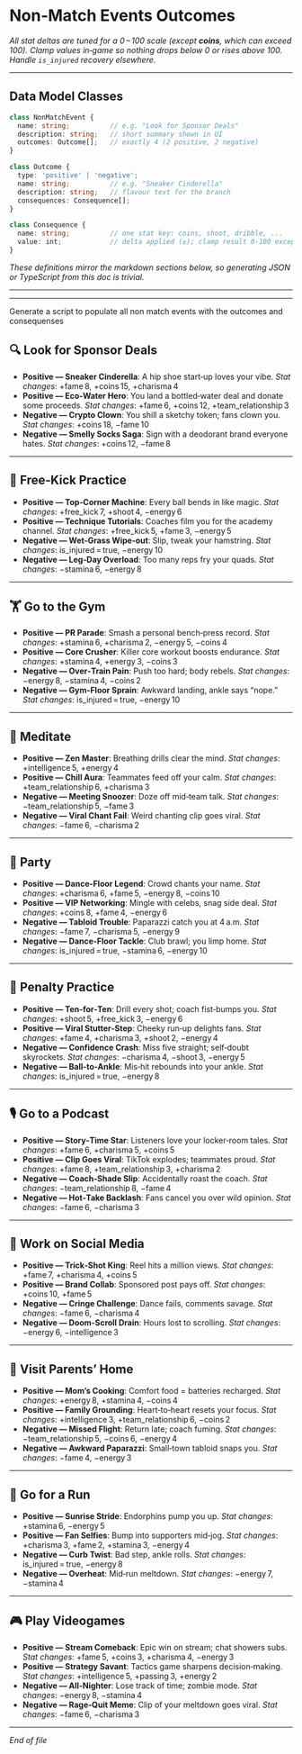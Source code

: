 # Non‑Match Events Outcomes

*All stat deltas are tuned for a 0 – 100 scale (except **coins**, which can exceed 100). Clamp values in‑game so nothing drops below 0 or rises above 100. Handle `is_injured` recovery elsewhere.*

---

## Data Model Classes

```ts
class NonMatchEvent {
  name: string;          // e.g. "Look for Sponsor Deals"
  description: string;   // short summary shown in UI
  outcomes: Outcome[];   // exactly 4 (2 positive, 2 negative)
}

class Outcome {
  type: 'positive' | 'negative';
  name: string;          // e.g. "Sneaker Cinderella"
  description: string;   // flavour text for the branch
  consequences: Consequence[];
}

class Consequence {
  name: string;          // one stat key: coins, shoot, dribble, ...
  value: int;            // delta applied (±); clamp result 0‑100 except coins
}
```

*These definitions mirror the markdown sections below, so generating JSON or TypeScript from this doc is trivial.*

---

---

Generate a script to populate all non match events with the outcomes and consequenses

## 🔍 Look for Sponsor Deals

* **Positive — Sneaker Cinderella**: A hip shoe start‑up loves your vibe.
  *Stat changes*: +fame 8, +coins 15, +charisma 4
* **Positive — Eco‑Water Hero**: You land a bottled‑water deal and donate some proceeds.
  *Stat changes*: +fame 6, +coins 12, +team\_relationship 3
* **Negative — Crypto Clown**: You shill a sketchy token; fans clown you.
  *Stat changes*: +coins 18, −fame 10
* **Negative — Smelly Socks Saga**: Sign with a deodorant brand everyone hates.
  *Stat changes*: +coins 12, −fame 8

---

## 🎯 Free‑Kick Practice

* **Positive — Top‑Corner Machine**: Every ball bends in like magic.
  *Stat changes*: +free\_kick 7, +shoot 4, −energy 6
* **Positive — Technique Tutorials**: Coaches film you for the academy channel.
  *Stat changes*: +free\_kick 5, +fame 3, −energy 5
* **Negative — Wet‑Grass Wipe‑out**: Slip, tweak your hamstring.
  *Stat changes*: is\_injured = true, −energy 10
* **Negative — Leg‑Day Overload**: Too many reps fry your quads.
  *Stat changes*: −stamina 6, −energy 8

---

## 🏋️ Go to the Gym

* **Positive — PR Parade**: Smash a personal bench‑press record.
  *Stat changes*: +stamina 6, +charisma 2, −energy 5, −coins 4
* **Positive — Core Crusher**: Killer core workout boosts endurance.
  *Stat changes*: +stamina 4, +energy 3, −coins 3
* **Negative — Over‑Train Pain**: Push too hard; body rebels.
  *Stat changes*: −energy 8, −stamina 4, −coins 2
* **Negative — Gym‑Floor Sprain**: Awkward landing, ankle says “nope.”
  *Stat changes*: is\_injured = true, −energy 10

---

## 🧘 Meditate

* **Positive — Zen Master**: Breathing drills clear the mind.
  *Stat changes*: +intelligence 5, +energy 4
* **Positive — Chill Aura**: Teammates feed off your calm.
  *Stat changes*: +team\_relationship 6, +charisma 3
* **Negative — Meeting Snoozer**: Doze off mid‑team talk.
  *Stat changes*: −team\_relationship 5, −fame 3
* **Negative — Viral Chant Fail**: Weird chanting clip goes viral.
  *Stat changes*: −fame 6, −charisma 2

---

## 🎉 Party

* **Positive — Dance‑Floor Legend**: Crowd chants your name.
  *Stat changes*: +charisma 6, +fame 5, −energy 8, −coins 10
* **Positive — VIP Networking**: Mingle with celebs, snag side deal.
  *Stat changes*: +coins 8, +fame 4, −energy 6
* **Negative — Tabloid Trouble**: Paparazzi catch you at 4 a.m.
  *Stat changes*: −fame 7, −charisma 5, −energy 9
* **Negative — Dance‑Floor Tackle**: Club brawl; you limp home.
  *Stat changes*: is\_injured = true, −stamina 6, −energy 10

---

## 🥅 Penalty Practice

* **Positive — Ten‑for‑Ten**: Drill every shot; coach fist‑bumps you.
  *Stat changes*: +shoot 5, +free\_kick 3, −energy 6
* **Positive — Viral Stutter‑Step**: Cheeky run‑up delights fans.
  *Stat changes*: +fame 4, +charisma 3, +shoot 2, −energy 4
* **Negative — Confidence Crash**: Miss five straight; self‑doubt skyrockets.
  *Stat changes*: −charisma 4, −shoot 3, −energy 5
* **Negative — Ball‑to‑Ankle**: Mis‑hit rebounds into your ankle.
  *Stat changes*: is\_injured = true, −energy 8

---

## 🎙️ Go to a Podcast

* **Positive — Story‑Time Star**: Listeners love your locker‑room tales.
  *Stat changes*: +fame 6, +charisma 5, +coins 5
* **Positive — Clip Goes Viral**: TikTok explodes; teammates proud.
  *Stat changes*: +fame 8, +team\_relationship 3, +charisma 2
* **Negative — Coach‑Shade Slip**: Accidentally roast the coach.
  *Stat changes*: −team\_relationship 8, −fame 4
* **Negative — Hot‑Take Backlash**: Fans cancel you over wild opinion.
  *Stat changes*: −fame 6, −charisma 3

---

## 📱 Work on Social Media

* **Positive — Trick‑Shot King**: Reel hits a million views.
  *Stat changes*: +fame 7, +charisma 4, +coins 5
* **Positive — Brand Collab**: Sponsored post pays off.
  *Stat changes*: +coins 10, +fame 5
* **Negative — Cringe Challenge**: Dance fails, comments savage.
  *Stat changes*: −fame 6, −charisma 4
* **Negative — Doom‑Scroll Drain**: Hours lost to scrolling.
  *Stat changes*: −energy 6, −intelligence 3

---

## 🏡 Visit Parents’ Home

* **Positive — Mom’s Cooking**: Comfort food = batteries recharged.
  *Stat changes*: +energy 8, +stamina 4, −coins 4
* **Positive — Family Grounding**: Heart‑to‑heart resets your focus.
  *Stat changes*: +intelligence 3, +team\_relationship 6, −coins 2
* **Negative — Missed Flight**: Return late; coach fuming.
  *Stat changes*: −team\_relationship 5, −coins 6, −energy 4
* **Negative — Awkward Paparazzi**: Small‑town tabloid snaps you.
  *Stat changes*: −fame 4, −energy 3

---

## 🏃 Go for a Run

* **Positive — Sunrise Stride**: Endorphins pump you up.
  *Stat changes*: +stamina 6, −energy 5
* **Positive — Fan Selfies**: Bump into supporters mid‑jog.
  *Stat changes*: +charisma 3, +fame 2, +stamina 3, −energy 4
* **Negative — Curb Twist**: Bad step, ankle rolls.
  *Stat changes*: is\_injured = true, −energy 8
* **Negative — Overheat**: Mid‑run meltdown.
  *Stat changes*: −energy 7, −stamina 4

---

## 🎮 Play Videogames

* **Positive — Stream Comeback**: Epic win on stream; chat showers subs.
  *Stat changes*: +fame 5, +coins 3, +charisma 4, −energy 3
* **Positive — Strategy Savant**: Tactics game sharpens decision‑making.
  *Stat changes*: +intelligence 5, +passing 3, +energy 2
* **Negative — All‑Nighter**: Lose track of time; zombie mode.
  *Stat changes*: −energy 8, −stamina 4
* **Negative — Rage‑Quit Meme**: Clip of your meltdown goes viral.
  *Stat changes*: −fame 6, −charisma 3

---

*End of file*
